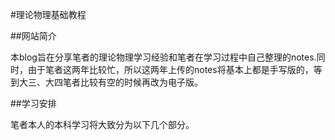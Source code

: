 #理论物理基础教程

##网站简介

本blog旨在分享笔者的理论物理学习经验和笔者在学习过程中自己整理的notes.同时，由于笔者这两年比较忙，所以这两年上传的notes将基本上都是手写版的，等到大三、大四笔者比较有空的时候再改为电子版。

##学习安排

笔者本人的本科学习将大致分为以下几个部分。
